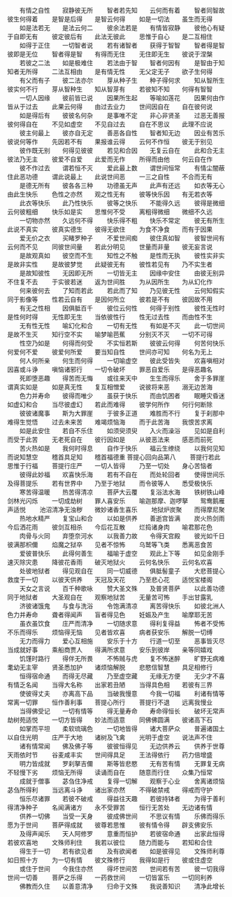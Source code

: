 <!-- { "loadSidebar": true } -->
　　有情之自性　　寂静彼无所
　　智者若先知　　云何而有着
　　智者同智故　　彼生何得着
　　是智是后得　　是智云何得
　　如是一切法　　虽生而无得
　　如是法若无　　是法云何二
　　彼余法若是　　有情皆寂静
　　彼他心有疑　　于自即无有
　　彼定彼后有　　此法无彼此
　　思惟于自心　　是二互相住
　　如得于正住　　一切智者说
　　若有诸智者　　获得于智智
　　智者得是智　　彼即是无位
　　智者得是智　　有得而无住
　　无住即无生　　彼说于涅槃
　　若彼之二法　　如是极难住
　　若法由于智　　智者何因有
　　是智由于知　　知者无所得
　　二法互相由　　是有情无性
　　无父定无子　　欲子生何得
　　有父而有子　　彼二法亦尔
　　芽从种子生　　种子得何求
　　知从智所生　　彼实何不行
　　芽从智种生　　知从智芽有
　　若彼知不知　　何得有智智
　　一切人因缘　　彼前皆已说
　　因果所生起　　等喻如莲花
　　因果何由作　　皆从于过去
　　此果云何得　　由过去业力
　　世间因自在　　自在彼何说
　　如是得后有　　彼彼名何杂
　　是事唯不定　　非心非贤圣
　　过恶无善报　　彼何得自在
　　不见如虚空　　不见自过去
　　自在不思议　　此理不应说
　　彼主何最上　　彼亦自无定
　　善恶各自性　　智者知无边
　　因业有苦乐　　彼说何等作
　　先因若不有　　果报谁云得
　　云何不作恒　　彼无于别见
　　彼作既无别　　何得见彼彼
　　若见和合因　　无复云自在
　　此和合无主　　彼法乃无主
　　彼爱不自爱　　此爱而无作
　　所得而由他　　何云自在作
　　彼不作过去　　谓若恒不灭
　　爱此最上数　　谓世间恒常
　　有情尘闇蔽　　住此恶功德
　　谓此说最上　　此说世间恶
　　一三之自性　　不合而无有
　　是德无所有　　彼各各三种
　　功德虽无声　　此声有还远
　　如衣等无心　　由此生快乐
　　色性之亦然　　观之性无有
　　彼等快乐因　　有无若衣等
　　此衣等快乐　　此乃性快乐
　　彼等之快乐　　不能得久远
　　彼得是微细　　云何彼粗细
　　快乐如是实　　思惟何不受
　　离粗得微细　　微细不久远
　　一切物亦然　　久远何不得
　　快乐得不粗　　快乐不常定
　　彼无有所生　　此说不真实
　　彼真实德生　　彼得无欲住
　　为食不净食　　而有于因果
　　爱无价之衣　　买睹罗种子
　　不爱世间痴　　彼住真如智
　　彼智世间有　　云何而不见
　　同彼世间量　　若此分明见
　　世量而非量　　彼无妄言说
　　是故观真如　　彼空而不生
　　知性之不触　　是性而无执
　　彼性实非实　　是故非实性
　　是故彼梦觉　　此疑彼无有
　　彼性若见有　　乃不实生者
　　是故知彼性　　无因即无所
　　一切皆无主　　因缘中安住
　　由彼无别异　　不住复不去
　　于实彼若迷　　返为世间胜
　　为从因所生　　为从幻化作
　　何来彼何去　　了知而若此
　　若此而了知　　乃见彼无性
　　云何知假实　　同于影像等
　　性若云自有　　是因何所立
　　彼若是不有　　彼因故不用
　　有无之性相　　因俱胝百千
　　彼位云何性　　何得于别性
　　彼性无性时　　是性何时得
　　无性即无生　　当依彼性行
　　性无过去性　　而由性不生
　　无有性无性　　喻幻化和合
　　一切有无性　　有如是不灭
　　此一切世间　　是故不生灭
　　知行空不实　　喻梦喻芭蕉
　　分别灭不灭　　一切不可得
　　性空乃如是　　何得而何受
　　不实恒若斯　　彼彼云何得
　　何苦何快乐　　何爱何不爱
　　彼爱何所爱　　要当知自性
　　世间亦可知　　何名为无上
　　何人何所亲　　何生而何得
　　一切喻虚空　　彼此受皆失
　　欢喜嗔相对　　因喜或斗诤
　　嗔恼诸邪行　　一切令破坏
　　罪恶自爱乐　　是得恶趣名
　　死即堕恶趣　　得苦而无悔
　　或往来天中　　生生而得乐
　　舍于多罪崖　　谓真实如是
　　如是真无性　　复互相憎爱
　　说彼将来恶　　溺无边苦海
　　色力并寿命　　彼得而唯少
　　虽获于快乐　　而由饥困者
　　眠睡灾昏迷　　如虚幻和合
　　当尽彼虚幻　　若此而难得
　　彼学何所作　　何行何断除
　　彼彼诸魔事　　斯为大罪崖
　　于彼多正道　　难胜而不行
　　复于刹那中　　难得生觉悟
　　过去未来苦　　难竭烦恼海
　　而于此苦海　　我恨苦求离
　　如是此安住　　若自不乐住
　　如须臾须臾　　入火而澡浴
　　见如是自利　　而受于此苦
　　无老死自在　　彼行因如是
　　从彼恶法来　　感恶而前死
　　苦火热如是　　我何时得息
　　自作于快乐　　福云生缭绕
　　以我何见知　　而说知慧空
　　稽首具足知　　稽首福德重
菩提心回向品第八
　　菩提行若此　　思惟于行福
　　菩提行庄严　　一切人皆得
　　乃至一切处　　身心苦恼者
　　彼得此妙福　　欢喜快乐海
　　若有不自在　　而处轮回者
　　使得世间乐　　及得菩提乐
　　若有世界中　　乃至于地狱
　　而令彼等人　　悉受极快乐
　　寒苦得温暖　　热苦得清凉
　　菩萨大云覆　　复浴法水海
　　铁树铁山峰　　剑林光闪烁
　　一切成劫树　　罪人喜安乐
　　喻迦那摩、迦啰拏　　鸳鸯鹅雁声适悦
　　池沼清净无浊秽　　微妙诸香生喜乐
　　地狱炉炭聚　　而得摩尼聚
　　热地水精严　　复宝山和合
　　以如是供养　　善逝宫皆满
　　炭火热剑雨　　今后洒花雨
　　彼剑互相杀　　今后花互散
　　烂捣诸身肉　　喻君那花色
　　肉骨与火同　　弃堕奈河水
　　以我善力故　　令得天宫殿
　　彼光如千日　　彼满那枳儞
　　焰魔之狱卒　　见者不惊怖
　　乌鹫等飞类　　悉离恶食苦
　　爱彼普快乐　　此得何善生
　　福喻于虚空　　观此上下等
　　如见金刚手　　速灭除灾患
　　降彼花香雨　　破灭地狱火
　　云何名快乐　　云何名欢喜
　　处彼地狱者　　得见观自在
　　同一切威德　　俱胝髻童子
　　大悲菩提心　　救度于一切
　　以彼天供养　　天冠及天花
　　乃至悲心花　　适悦宝楼阁
　　天女之言说　　百千种歌咏
　　赞大圣文殊　　及普贤菩萨
　　以此善功德　　同于地狱者
　　大圣观自在　　观察地狱苦
　　无量苦可怖　　手出甘露乳
　　济彼诸饿鬼　　与食与洗浴
　　令饱满清凉　　离苦得快乐
　　如彼北洲人　　色力并寿命
　　聋者得闻声　　盲者得见色
　　妊娠及产生　　喻摩耶无苦
　　虽衣虽饮食　　庄严而清净
　　一切随求意　　得利复得益
　　怖者不受怖　　不乐而得乐
　　烦恼得无恼　　见者皆欢喜
　　病者获安乐　　解脱一切缚
　　无力而得力　　爱心互相施
　　安乐于十方　　行道一切至
　　恶事皆灭尽　　当成就好事
　　乘船商贾人　　得满所求意
　　安乐到彼岸　　亲等同嬉戏
　　饥馑时路行　　得伴无所畏
　　不怖贼与虎　　复不怖迷醉
　　旷野无病难　　耄幼无主宰
　　贤圣悉加护　　诸烦恼解脱
　　悲愍信智慧　　具足相修行
　　恒得宿命通　　而得无尽藏
　　乃至虚空藏　　无缘无方便
　　无少才不喜　　有情乏名闻
　　当得大名称　　出家若丑陋
　　当得具色相　　若彼有三界
　　使彼得丈夫　　亦离高下品
　　当破我慢意　　今我一切福
　　利诸有情等　　常离一切罪
　　恒作善利事　　菩提心所行
　　菩提行不退　　远离我慢业
　　当得佛受记　　一切有情等
　　得无量寿命　　寿命得恒长
　　破坏无常声　　劫树苑适悦
　　一切方皆得　　妙法而适意
　　同佛佛圆满　　彼诸高下石
　　如掌而平坦　　柔软琉璃色
　　一切地皆得　　诸大菩萨众
　　普遍诸国土　　以自住光明
　　庄严于大地　　诸树及飞禽
　　光明于虚空　　说法声不住
　　诸有情常闻　　佛及佛子等
　　彼彼恒得见　　无边供养云
　　供养于世尊　　天雨依时节
　　谷麦咸丰实　　世间得具足
　　王法得依行　　药力倍增盛
　　明力皆成就　　罗刹拏吉儞
　　斯等皆悲愍　　无有苦有情
　　无罪复无病　　不轻慢下劣
　　烦恼无所得　　读诵而自在
　　随意而行住　　众集乃恒常
　　成就于僧事　　苾刍住净戒
　　复得一切解　　观察于心业
　　舍离诸烦恼　　苾刍所得利
　　当远离斗诤　　诸出家亦然
　　不得破禁戒　　得戒而守护
　　恒乐尽诸罪　　若彼不破戒
　　得益往天趣　　若彼持钵者
　　为得于善利　　得清净种子
　　名闻满诸方　　永不受罪苦
　　恒行无苦处　　无边诸有情
　　供养一切佛　　当受一天身
　　彼成佛世间　　不思议有情
　　乐佛而得乐　　愿为于世间
　　菩萨得成就　　彼尊若思惟
　　彼有情令得　　辟支佛安乐
　　及得声闻乐　　天人阿修罗
　　意重而恒护　　若彼宿命通
　　出家此恒得　　若彼欢喜地
　　文殊师利住　　我若以彼位
　　随力而能与　　若知和合住
　　得生于一切　　若有欲见者
　　及有欲闻者　　如是彼得见
　　文殊师利尊　　如日照十方
　　为一切有情　　彼文殊修行
　　我得如是行　　彼或住虚空
　　或住于世间　　今我住亦然
　　得坏世间苦　　世间若有苦
　　彼一切我得　　世间一切善
　　菩萨之乐得　　一药救世间
　　一切皆富乐　　一切同利养
　　佛教而久住　　以善意清净
　　归命于文殊　　我说善知识
　　清净此增长

